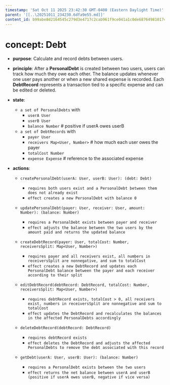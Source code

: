 ```yaml
---
timestamp: 'Sat Oct 11 2025 23:42:30 GMT-0400 (Eastern Daylight Time)'
parent: '[[..\20251011_234230.6dfa9e55.md]]'
content_id: b99abe8d2164545c279d3e4717c2cab961f9ce041a1c0de6876498101745e7c7
---
```


# concept: Debt

* **purpose**: Calculate and record debts between users.

* **principle**: After a **PersonalDebt** is created between two users, users can track how much they owe each other. The balance updates whenever one user pays another or when a new shared expense is recorded. Each **DebtRecord** represents a transaction tied to a specific expense and can be edited or deleted.

* **state**:
  * `a set of PersonalDebts` with
    * `userA User`
    * `userB User`
    * `balance Number`  # positive if userA owes userB
  * `a set of DebtRecords` with
    * `payer User`
    * `receivers Map<User, Number>`  # how much each user owes the payer
    * `totalCost Number`
    * `expense Expense`  # reference to the associated expense

* **actions**:
  * `createPersonalDebt(userA: User, userB: User): (debt: Debt)`
    * `requires both users exist and a PersonalDebt between them does not already exist`
    * `effect creates a new PersonalDebt with balance 0`

  * `updatePersonalDebt(payer: User, receiver: User, amount: Number): (balance: Number)`
    * `requires a PersonalDebt exists between payer and receiver`
    * `effect adjusts the balance between the two users by the amount paid and returns the updated balance`

  * `createDebtRecord(payer: User, totalCost: Number, receiversSplit: Map<User, Number>)`
    * `requires payer and all receivers exist, all numbers in receiversSplit are nonnegative, and sum to totalCost`
    * `effect creates a new DebtRecord and updates each PersonalDebt balance between the payer and each receiver according to their split`

  * `editDebtRecord(debtRecord: DebtRecord, totalCost: Number, receiversSplit: Map<User, Number>)`
    * `requires debtRecord exists, totalCost > 0, all receivers exist, numbers in receiversSplit are nonnegative and sum to totalCost`
    * `effect updates the DebtRecord and recalculates the balances in the affected PersonalDebts accordingly`

  * `deleteDebtRecord(debtRecord: DebtRecord)`
    * `requires debtRecord exists`
    * `effect deletes the DebtRecord and adjusts the affected PersonalDebts to remove the debt associated with this record`

  * `getDebt(userA: User, userB: User): (balance: Number)`
    * `requires a PersonalDebt exists between the two users`
    * `effect returns the net balance between userA and userB (positive if userA owes userB, negative if vice versa)`
